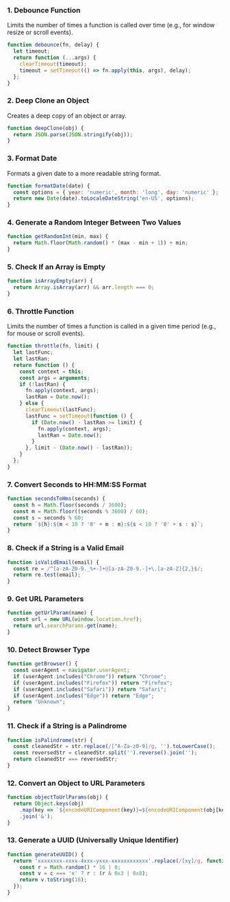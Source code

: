 ### 1. **Debounce Function**
Limits the number of times a function is called over time (e.g., for window resize or scroll events).

```javascript
function debounce(fn, delay) {
  let timeout;
  return function (...args) {
    clearTimeout(timeout);
    timeout = setTimeout(() => fn.apply(this, args), delay);
  };
}
```
### 2. Deep Clone an Object
Creates a deep copy of an object or array.

```javascript
function deepClone(obj) {
  return JSON.parse(JSON.stringify(obj));
}
```

### 3. Format Date
Formats a given date to a more readable string format.

```javascript
function formatDate(date) {
  const options = { year: 'numeric', month: 'long', day: 'numeric' };
  return new Date(date).toLocaleDateString('en-US', options);
}
```

### 4. Generate a Random Integer Between Two Values

```javascript
function getRandomInt(min, max) {
  return Math.floor(Math.random() * (max - min + 1)) + min;
}
```

### 5. Check If an Array is Empty

```javascript
function isArrayEmpty(arr) {
  return Array.isArray(arr) && arr.length === 0;
}
```

### 6. Throttle Function
Limits the number of times a function is called in a given time period (e.g., for mouse or scroll events).

```javascript
function throttle(fn, limit) {
  let lastFunc;
  let lastRan;
  return function () {
    const context = this;
    const args = arguments;
    if (!lastRan) {
      fn.apply(context, args);
      lastRan = Date.now();
    } else {
      clearTimeout(lastFunc);
      lastFunc = setTimeout(function () {
        if (Date.now() - lastRan >= limit) {
          fn.apply(context, args);
          lastRan = Date.now();
        }
      }, limit - (Date.now() - lastRan));
    }
  };
}
```

### 7. Convert Seconds to HH:MM:SS Format

```javascript
function secondsToHms(seconds) {
  const h = Math.floor(seconds / 3600);
  const m = Math.floor((seconds % 3600) / 60);
  const s = seconds % 60;
  return `${h}:${m < 10 ? '0' + m : m}:${s < 10 ? '0' + s : s}`;
}
```

### 8. Check if a String is a Valid Email

```javascript
function isValidEmail(email) {
  const re = /^[a-zA-Z0-9._%+-]+@[a-zA-Z0-9.-]+\.[a-zA-Z]{2,}$/;
  return re.test(email);
}
```

### 9. Get URL Parameters

```javascript
function getUrlParam(name) {
  const url = new URL(window.location.href);
  return url.searchParams.get(name);
}
```

### 10. Detect Browser Type

```javascript
function getBrowser() {
  const userAgent = navigator.userAgent;
  if (userAgent.includes("Chrome")) return "Chrome";
  if (userAgent.includes("Firefox")) return "Firefox";
  if (userAgent.includes("Safari")) return "Safari";
  if (userAgent.includes("Edge")) return "Edge";
  return "Unknown";
}
```

### 11. Check if a String is a Palindrome

```javascript
function isPalindrome(str) {
  const cleanedStr = str.replace(/[^A-Za-z0-9]/g, '').toLowerCase();
  const reversedStr = cleanedStr.split('').reverse().join('');
  return cleanedStr === reversedStr;
}
```

### 12. Convert an Object to URL Parameters

```javascript
function objectToUrlParams(obj) {
  return Object.keys(obj)
    .map(key => `${encodeURIComponent(key)}=${encodeURIComponent(obj[key])}`)
    .join('&');
}
```

### 13. Generate a UUID (Universally Unique Identifier)

```javascript
function generateUUID() {
  return 'xxxxxxxx-xxxx-4xxx-yxxx-xxxxxxxxxxxx'.replace(/[xy]/g, function(c) {
    const r = Math.random() * 16 | 0;
    const v = c === 'x' ? r : (r & 0x3 | 0x8);
    return v.toString(16);
  });
}
```
